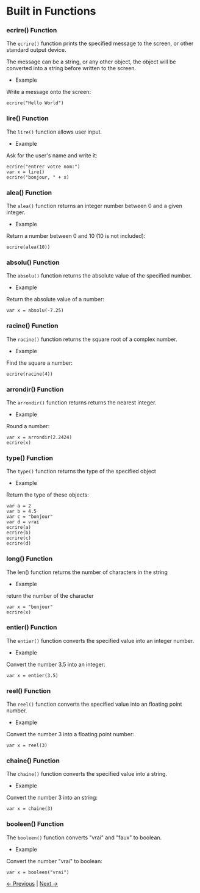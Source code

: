 # Built in Functions

### ecrire() Function

The `ecrire()` function prints the specified message to the screen, or other standard output device.

The message can be a string, or any other object, the object will be converted into a string before written to the screen.

* Example

Write a message onto the screen:

```
ecrire("Hello World")
```

### lire() Function

The `lire()` function allows user input.

* Example

Ask for the user's name and write it:

```
ecrire("entrer votre nom:")
var x = lire()
ecrire("bonjour, " + x)
```

### alea() Function

The `alea()` function returns an integer number between 0 and a given integer.

* Example

Return a number between 0 and 10 (10 is not included):

```
ecrire(alea(10))
```

### absolu() Function

The `absolu()` function returns the absolute value of the specified number.

* Example 

Return the absolute value of a number:

```
var x = absolu(-7.25)
```

### racine() Function

The `racine()` function returns the square root of a complex number.

* Example

Find the square a number:

```
ecrire(racine(4))
```

### arrondir() Function

The `arrondir()` function returns returns the nearest integer.

* Example

Round a number:

```
var x = arrondir(2.2424)
ecrire(x)
```

### type() Function

The `type()` function returns the type of the specified object

* Example

Return the type of these objects:

```
var a = 2
var b = 4.5
var c = "bonjour"
var d = vrai
ecrire(a)
ecrire(b)
ecrire(c)
ecrire(d)
```

### long() Function

The len() function returns the number of characters in the string

* Example

return the number of the character

```
var x = "bonjour"
ecrire(x)
```

### entier() Function

The `entier()` function converts the specified value into an integer number.

* Example

Convert the number 3.5 into an integer:

```
var x = entier(3.5)
```

### reel() Function

The `reel()` function converts the specified value into an floating point number.

* Example

Convert the number 3 into a floating point number:

```
var x = reel(3)
```

### chaine() Function

The `chaine()` function converts the specified value into a string.

* Example

Convert the number 3 into an string:

```
var x = chaine(3)
```

### booleen() Function

The `booleen()` function converts "vrai" and "faux" to boolean.

* Example

Convert the number "vrai" to boolean:

```
var x = booleen("vrai")
```

[<- Previous](https://github.com/Mohamed-Akram-Hl/Lesko/blob/master/docs/7.%20Operators/Operators.md) |
[Next ->](https://github.com/Mohamed-Akram-Hl/Lesko/blob/master/docs/9.%20%20Si%20...%20Sinon/Si%20...%20Sinon.md)
